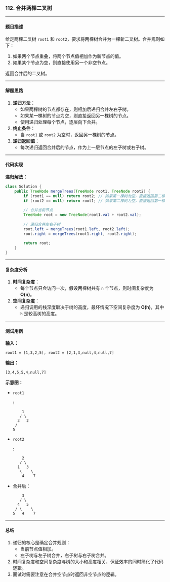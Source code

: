 ### **112. 合并两棵二叉树**

------

#### **题目描述**

给定两棵二叉树 `root1` 和 `root2`，要求将两棵树合并为一棵新二叉树。合并规则如下：

1. 如果两个节点重叠，将两个节点值相加作为新节点的值。
2. 如果某个节点为空，则直接使用另一个非空节点。

返回合并后的二叉树。

------

#### **解题思路**

1. **递归方法**：
   - 如果两棵树的节点都存在，则相加后递归合并左右子树。
   - 如果某一棵树的节点为空，则直接返回另一棵树的节点。
   - 使用递归处理每个节点，逐层向下合并。
2. **终止条件**：
   - 当 `root1` 或 `root2` 为空时，返回另一棵树的节点。
3. **递归返回值**：
   - 每次递归返回合并后的节点，作为上一层节点的左子树或右子树。

------

#### **代码实现**

**递归解法：**

```java
class Solution {
    public TreeNode mergeTrees(TreeNode root1, TreeNode root2) {
        if (root1 == null) return root2; // 如果第一棵树为空，直接返回第二棵树
        if (root2 == null) return root1; // 如果第二棵树为空，直接返回第一棵树
        
        // 合并当前节点
        TreeNode root = new TreeNode(root1.val + root2.val);
        
        // 递归合并左右子树
        root.left = mergeTrees(root1.left, root2.left);
        root.right = mergeTrees(root1.right, root2.right);
        
        return root;
    }
}
```

------

#### **复杂度分析**

1. **时间复杂度**：
   - 每个节点只会访问一次，假设两棵树共有 `n` 个节点，则时间复杂度为 **O(n)**。
2. **空间复杂度**：
   - 递归调用的栈深度取决于树的高度，最坏情况下空间复杂度为 **O(h)**，其中 `h` 是较高树的高度。

------

#### **测试用例**

**输入：**

```text
root1 = [1,3,2,5], root2 = [2,1,3,null,4,null,7]
```

**输出：**

```text
[3,4,5,5,4,null,7]
```

**示意图：**

- ```
  root1
  ```

  :

  ```
      1
     / \
    3   2
   / 
  5  
  ```

- ```
  root2
  ```

  :

  ```
      2
     / \
    1   3
     \    \
      4    7
  ```

- 合并后：

  ```
      3
     / \
    4   5
   / \    \
  5   4    7
  ```

------

#### **总结**

1. 递归的核心是确定合并规则：
   - 当前节点值相加。
   - 左子树与左子树合并，右子树与右子树合并。
2. 时间复杂度和空间复杂度与树的大小和高度相关，保证效率的同时简化了代码逻辑。
3. 面试时需要注意在合并空节点时返回非空节点的逻辑。